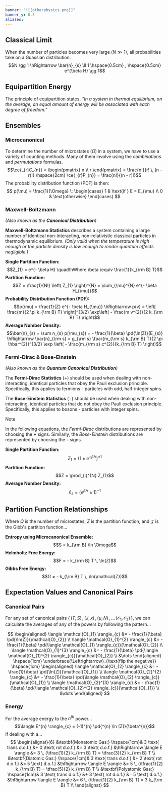 ```yaml
---
banner: "![[otherphysics.png]]"
banner_y: 0.5
aliases:
---
```

## Classical Limit

When the number of particles becomes very large ($N \gg 1$), all probabilities take on a Guassian distribution.
$$N \gg 1 \hRightarrow \bar{n}_{s} \ll 1 \hspace{0.5cm} , \hspace{0.5cm} e^{\beta H} \gg 1$$

## Equipartition Energy

The principle of equipartition states, *"In a system in thermal equilibrium, on the average, an equal amount of energy will be associated with each degree of freedom."*

## Ensembles

### Microcanonical

To determine the number of microstates ($\Omega$) in a system, we have to use a variety of counting methods. Many of them involve using the *combinations* and *permutations* formulas.
$$\ce{_{r}C_{n}} = \begin{pmatrix} n \\ r \end{pmatrix} = \frac{n!}{r! \, (n - r)!} \hspace{2cm} \ce{_{r}P_{n}} = \frac{n!}{(n - r)!}$$
The probability distribution function (PDF) is then:
$$
p(\mu) = \frac{1}{\Omega} \;  
\begin{cases}
	1 & \text{if } E = E_{\mu} \\
	0 & \text{otherwise}
\end{cases}
$$

### Maxwell-Boltzmann
*(Also known as the **Canonical Distribution**)*

**Maxwell-Boltzmann Statistics** describes a system containing a large number of identical non-interacting, non-relativistic classical particles in thermodynamic equilibrium. *(Only valid when the temperature is high enough or the particle density is low enough to render quantum effects negligible.)*

**Single Partition Function:**$$Z_{1} = e^{- \beta H} \quad\hWhere \beta \equiv \frac{1}{k_{\rm B} T}$$
**Partition Function:**$$Z = \frac{1}{N!} \left( Z_{1} \right)^{N} = \sum_{\mu}^{N} e^{- \beta H_{\mu}}$$
**Probability Distribution Function (PDF):**$$p(\mu) = \frac{1}{Z} e^{- \beta H_{\mu}} \hRightarrow p(v)  = \left[ \frac{m}{2 \pi k_{\rm B} T} \right]^{3/2} \exp\left( - \frac{m v^{2}}{2 k_{\rm B} T} \right)$$
**Average Number Density:**$$\bar{n}_{s} = \sum n_{s} p(\mu_{s}) = - \frac{1}{\beta} \pd{\ln(Z)}{E_{s}} \hRightarrow \bar{n}_{\rm s} = g_{\rm s} \fpar{m_{\rm s} k_{\rm B} T}{2 \pi \hbar^{2}}^{3/2} \exp \left( - \frac{m_{\rm s} c^{2}}{k_{\rm B} T} \right)$$

### Fermi-Dirac & Bose-Einstein
*(Also known as the **Quantum Canonical Distribution**)*

The **Fermi-Dirac Statistics** ($+$) should be used when dealing with non-interacting, identical particles that obey the Pauli exclusion principle. Specifically, this applies to fermions - particles with odd, half-integer spins.

The **Bose-Einstein Statistics** ($-$) should be used when dealing with non-interacting, identical particles that do not obey the Pauli exclusion principle. Specifically, this applies to bosons - particles with integer spins.

> [!note] 
> In the following equations, the *Fermi-Dirac* distributions are represented by choosing the **+** signs. Similarly, the *Bose-Einstein* distributions are represented by choosing the **-** signs.

**Single Partition Function:**$$Z_{1} = \left( 1 \pm e^{- \beta H} \right)^{\pm 1}$$
**Partition Function:**$$Z = \prod_{i}^{N} Z_{1}$$
**Average Number Density:**$$\bar{n}_{s} = \left( e^{\beta H} \pm 1 \right)^{-1}$$

## Partition Function Relationships
Where $\Omega$ is the number of microstates, $Z$ is the partition function, and $\mathcal{Z}$ is the Gibb's partition function...

**Entropy using Microcanonical Ensemble:**$$S = k_{\rm B} \ln \Omega$$
**Helmholtz Free Energy:**$$F = - k_{\rm B} T \, \ln(Z)$$
**Gibbs Free Energy:**$$G = - k_{\rm B} T \, \ln(\mathcal{Z})$$

## Expectation Values and Canonical Pairs

### Canonical Pairs

For any set of canonical pairs $\left\{ \, (T ,S) \, , \, (J, x) \, , \, (\mu, N) \, , \, \dots \, (\mathcal{O}_{1}, \mathcal{O}_{2}) \, \right\}$, we can calculate the averages of any of the powers by following the pattern...

$$
\begin{aligned}
	\langle \mathcal{O}_{1} \rangle_{c} &= - \frac{1}{\beta} \pd{\ln(Z)}{\mathcal{O}_{2}} \\
	\langle \mathcal{O}_{1}^{2} \rangle_{c} &= - \frac{1}{\beta} \pd{\langle \mathcal{O}_{1} \rangle_{c}}{\mathcal{O}_{2}} \\
	\langle \mathcal{O}_{1}^{3} \rangle_{c} &= - \frac{1}{\beta} \pd{\langle \mathcal{O}_{1}^{2} \rangle_{c}}{\mathcal{O}_{2}} \\
	&\dots
\end{aligned}
\hspace{1cm} \underbrace{\Leftrightarrow}_{\text{flip the negative}} \hspace{1cm}
\begin{aligned}
	\langle \mathcal{O}_{2} \rangle_{c} &= - \frac{1}{\beta} \pd{\ln(Z)}{\mathcal{O}_{1}} \\
	\langle \mathcal{O}_{2}^{2} \rangle_{c} &= - \frac{1}{\beta} \pd{\langle \mathcal{O}_{2} \rangle_{c}}{\mathcal{O}_{1}} \\
	\langle \mathcal{O}_{2}^{3} \rangle_{c} &= - \frac{1}{\beta} \pd{\langle \mathcal{O}_{2}^{2} \rangle_{c}}{\mathcal{O}_{1}} \\
	&\dots
\end{aligned}
$$

### Energy

For the average energy to the $n^{th}$ power...
$$\langle E^{n} \rangle_{c} = (-1)^{n} \pd{^{n} \ln (Z)}{\beta^{n}}$$
If dealing with a...
$$
\begin{alignat}{6}
	&\textbf{Monatomic Gas:} \hspace{1cm}& 3 \text{ trans d.o.f.} &+ 0 \text{ rot d.o.f.} &= 3 \text{ d.o.f.} &\hRightarrow \langle E \rangle &= 3 \, (\tfrac{1}{2} k_{\rm B} T) = \tfrac{3}{2} k_{\rm B} T \\
	&\textbf{Diatomic Gas:} \hspace{1cm}& 3 \text{ trans d.o.f.} &+ 2 \text{ rot d.o.f.} &= 5 \text{ d.o.f.} &\hRightarrow \langle E \rangle &= 5 \, (\tfrac{1}{2} k_{\rm B} T) = \tfrac{5}{2} k_{\rm B} T \\
	&\textbf{Polyatomic Gas:} \hspace{1cm}& 3 \text{ trans d.o.f.} &+ 3 \text{ rot d.o.f.} &= 5 \text{ d.o.f.} &\hRightarrow \langle E \rangle &= 6 \, (\tfrac{1}{2} k_{\rm B} T) = 3 k_{\rm B} T \\
\end{alignat}
$$